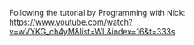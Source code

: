 Following the tutorial by Programming with Nick: https://www.youtube.com/watch?v=wVYKG_ch4yM&list=WL&index=16&t=333s
